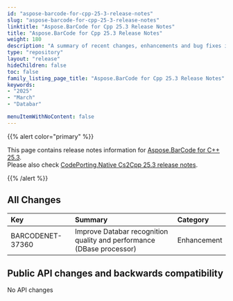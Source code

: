 ```yaml
---
id: "aspose-barcode-for-cpp-25-3-release-notes"
slug: "aspose-barcode-for-cpp-25-3-release-notes"
linktitle: "Aspose.BarCode for Cpp 25.3 Release Notes"
title: "Aspose.BarCode for Cpp 25.3 Release Notes"
weight: 180
description: "A summary of recent changes, enhancements and bug fixes in Aspose.BarCode for C++ 25.3 release."
type: "repository"
layout: "release"
hideChildren: false
toc: false
family_listing_page_title: "Aspose.BarCode for Cpp 25.3 Release Notes"
keywords:
- "2025"
- "March"
- "Databar"

menuItemWithNoContent: false
---
```


{{% alert color="primary" %}}

This page contains release notes information for [Aspose.BarCode for C++ 25.3](https://releases.aspose.com/barcode/cpp/new-releases/aspose.barcode-for-c++-25.3/).  
Please also check [CodePorting.Native Cs2Cpp 25.3 release notes](https://products.codeporting.com/translator/csharp-to-cpp/release/25.3).

{{% /alert %}}
## **All Changes**

|**Key**|**Summary**|**Category**|
| :- | :- | :- |
|BARCODENET-37360|Improve Databar recognition quality and performance (DBase processor)|Enhancement|

## Public API changes and backwards compatibility

No API changes